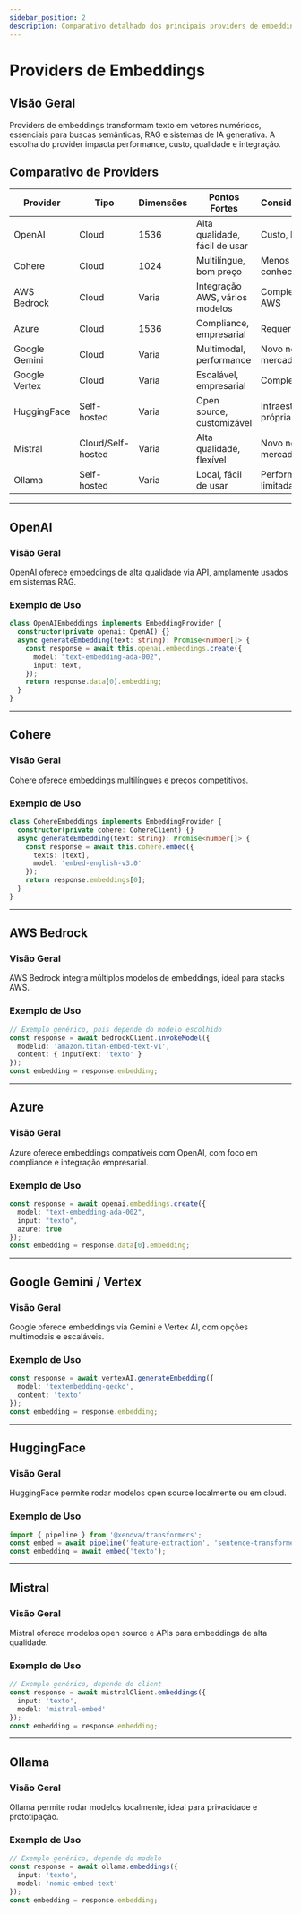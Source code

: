 ```yaml
---
sidebar_position: 2
description: Comparativo detalhado dos principais providers de embeddings para IA generativa.
---
```


# Providers de Embeddings

## Visão Geral
Providers de embeddings transformam texto em vetores numéricos, essenciais para buscas semânticas, RAG e sistemas de IA generativa. A escolha do provider impacta performance, custo, qualidade e integração.

## Comparativo de Providers

| Provider        | Tipo             | Dimensões | Pontos Fortes                | Considerações         |
|----------------|------------------|-----------|------------------------------|----------------------|
| OpenAI         | Cloud            | 1536      | Alta qualidade, fácil de usar | Custo, lock-in       |
| Cohere         | Cloud            | 1024      | Multilíngue, bom preço       | Menos conhecido      |
| AWS Bedrock    | Cloud            | Varia     | Integração AWS, vários modelos| Complexidade AWS     |
| Azure          | Cloud            | 1536      | Compliance, empresarial      | Requer Azure         |
| Google Gemini  | Cloud            | Varia     | Multimodal, performance      | Novo no mercado      |
| Google Vertex  | Cloud            | Varia     | Escalável, empresarial       | Complexo             |
| HuggingFace    | Self-hosted      | Varia     | Open source, customizável    | Infraestrutura própria|
| Mistral        | Cloud/Self-hosted| Varia     | Alta qualidade, flexível     | Novo no mercado      |
| Ollama         | Self-hosted      | Varia     | Local, fácil de usar         | Performance limitada |

---

## OpenAI

### Visão Geral
OpenAI oferece embeddings de alta qualidade via API, amplamente usados em sistemas RAG.

### Exemplo de Uso
```typescript
class OpenAIEmbeddings implements EmbeddingProvider {
  constructor(private openai: OpenAI) {}
  async generateEmbedding(text: string): Promise<number[]> {
    const response = await this.openai.embeddings.create({
      model: "text-embedding-ada-002",
      input: text,
    });
    return response.data[0].embedding;
  }
}
```

---

## Cohere

### Visão Geral
Cohere oferece embeddings multilíngues e preços competitivos.

### Exemplo de Uso
```typescript
class CohereEmbeddings implements EmbeddingProvider {
  constructor(private cohere: CohereClient) {}
  async generateEmbedding(text: string): Promise<number[]> {
    const response = await this.cohere.embed({
      texts: [text],
      model: 'embed-english-v3.0'
    });
    return response.embeddings[0];
  }
}
```

---

## AWS Bedrock

### Visão Geral
AWS Bedrock integra múltiplos modelos de embeddings, ideal para stacks AWS.

### Exemplo de Uso
```typescript
// Exemplo genérico, pois depende do modelo escolhido
const response = await bedrockClient.invokeModel({
  modelId: 'amazon.titan-embed-text-v1',
  content: { inputText: 'texto' }
});
const embedding = response.embedding;
```

---

## Azure

### Visão Geral
Azure oferece embeddings compatíveis com OpenAI, com foco em compliance e integração empresarial.

### Exemplo de Uso
```typescript
const response = await openai.embeddings.create({
  model: "text-embedding-ada-002",
  input: "texto",
  azure: true
});
const embedding = response.data[0].embedding;
```

---

## Google Gemini / Vertex

### Visão Geral
Google oferece embeddings via Gemini e Vertex AI, com opções multimodais e escaláveis.

### Exemplo de Uso
```typescript
const response = await vertexAI.generateEmbedding({
  model: 'textembedding-gecko',
  content: 'texto'
});
const embedding = response.embedding;
```

---

## HuggingFace

### Visão Geral
HuggingFace permite rodar modelos open source localmente ou em cloud.

### Exemplo de Uso
```typescript
import { pipeline } from '@xenova/transformers';
const embed = await pipeline('feature-extraction', 'sentence-transformers/all-MiniLM-L6-v2');
const embedding = await embed('texto');
```

---

## Mistral

### Visão Geral
Mistral oferece modelos open source e APIs para embeddings de alta qualidade.

### Exemplo de Uso
```typescript
// Exemplo genérico, depende do client
const response = await mistralClient.embeddings({
  input: 'texto',
  model: 'mistral-embed'
});
const embedding = response.embedding;
```

---

## Ollama

### Visão Geral
Ollama permite rodar modelos localmente, ideal para privacidade e prototipação.

### Exemplo de Uso
```typescript
// Exemplo genérico, depende do modelo
const response = await ollama.embeddings({
  input: 'texto',
  model: 'nomic-embed-text'
});
const embedding = response.embedding;
``` 